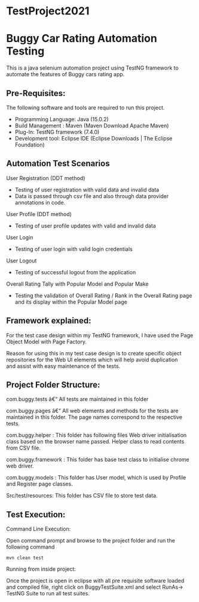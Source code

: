 # TestProject2021

<h1>Buggy Car Rating Automation Testing </h1>

This is a java selenium automation project using TestNG framework to automate the features of Buggy cars rating app. 

<h2>Pre-Requisites:</h2>
<p>The following software and tools are required to run this project.</p>
<ul>
<li>Programming Language: Java (15.0.2)</li>
<li>Build Management : Maven (Maven Download Apache Maven)</li>
<li>Plug-In: TestNG framework (7.4.0)</li>
<li>Development tool: Eclipse IDE (Eclipse Downloads | The Eclipse Foundation)</li>
</ul>

<h2>Automation Test Scenarios</h2> 
<p>	User Registration (DDT method)</p>
<ul>
	<li>Testing of user registration with valid data and invalid data</li>
	<li>Data is passed through csv file and also through data provider annotations in code.</li>
	</ul>
<p>User Profile (DDT method)</p>
	<ul><li>Testing of user profile updates with valid and invalid data</li></ul>
	
<p>User Login</p>
	<ul><li>Testing of user login with valid login credentials</li></ul>
<p>User Logout</p>
	<ul><li>Testing of successful logout from the application</li></ul>
<p>Overall Rating Tally with Popular Model and Popular Make </p>
	<ul><li>Testing the validation of Overall Rating / Rank in the Overall Rating page and its display within the Popular Model page</li></ul>

<h2>Framework explained:</h2>

For the test case design within my TestNG framework, I have used the Page Object Model with Page Factory. 
<p>
Reason for using this in my test case design is to create specific object repositories for the Web UI elements which will help avoid duplication 
<br/>and assist with easy maintenance of the tests. 

<h2>Project Folder Structure:</h2>
<p>com.buggy.tests â€“ All tests are maintained in this folder
<p>com.buggy.pages â€“ All web elements and methods for the tests are maintained in this folder. The page names correspond to the respective tests.
<p>com.buggy.helper :  This folder has following files
	Web driver initialisation class based on the browser name passed.
	Helper class to read contents from CSV file.
<p>com.buggy.framework : This folder has base test class to initialise chrome web driver.
<p>com.buggy.models : This folder has User model, which is used by Profile and Register page classes.
<p>Src/test/resources:  This folder has CSV file to store test data.

<h2>Test Execution:</h2>

<p> Command Line Execution:</p>
	Open command prompt and browse to the project folder and run the following command
<p>	<code>mvn clean test</code>

<p> Running from inside project:<p>
Once the project is open in eclipse with all pre requisite software loaded and compiled file, right click on BuggyTestSuite.xml and select RunAs-> TestNG Suite to run all test suites.















